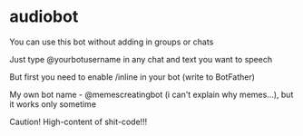 # audiobot

You can use this bot without adding in groups or chats

Just type @yourbotusername in any chat and text you want to speech

But first you need to enable /inline in your bot (write to BotFather)

My own bot name - @memescreatingbot (i can't explain why memes...), but it works only sometime

Caution! High-content of shit-code!!!

